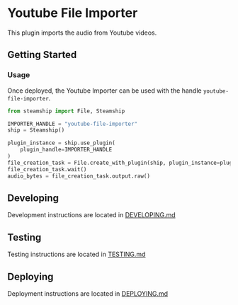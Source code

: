# Youtube File Importer

This plugin imports the audio from Youtube videos.

## Getting Started

### Usage

Once deployed, the Youtube Importer can be used with the handle `youtube-file-importer`.

```python
from steamship import File, Steamship

IMPORTER_HANDLE = "youtube-file-importer"
ship = Steamship()

plugin_instance = ship.use_plugin(
    plugin_handle=IMPORTER_HANDLE
)
file_creation_task = File.create_with_plugin(ship, plugin_instance=plugin_instance.handle, URL="YOUR_URL")
file_creation_task.wait()
audio_bytes = file_creation_task.output.raw()
```

## Developing

Development instructions are located in [DEVELOPING.md](DEVELOPING.md)

## Testing

Testing instructions are located in [TESTING.md](TESTING.md)

## Deploying

Deployment instructions are located in [DEPLOYING.md](DEPLOYING.md)